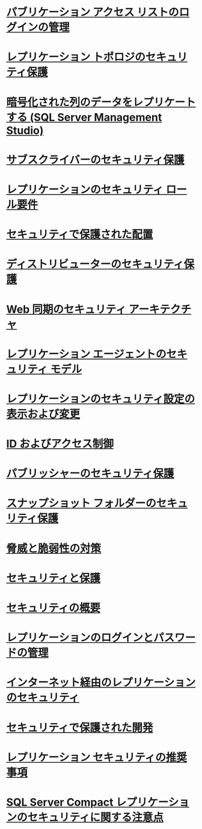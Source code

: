 # [パブリケーション アクセス リストのログインの管理](manage-logins-in-the-publication-access-list.md)
# [レプリケーション トポロジのセキュリティ保護](secure-a-replication-topology.md)
# [暗号化された列のデータをレプリケートする (SQL Server Management Studio)](replicate-data-in-encrypted-columns-sql-server-management-studio.md)
# [サブスクライバーのセキュリティ保護](secure-the-subscriber.md)
# [レプリケーションのセキュリティ ロール要件](security-role-requirements-for-replication.md)
# [セキュリティで保護された配置](secure-deployment-replication.md)
# [ディストリビューターのセキュリティ保護](secure-the-distributor.md)
# [Web 同期のセキュリティ アーキテクチャ](security-architecture-for-web-synchronization.md)
# [レプリケーション エージェントのセキュリティ モデル](replication-agent-security-model.md)
# [レプリケーションのセキュリティ設定の表示および変更](view-and-modify-replication-security-settings.md)
# [ID およびアクセス制御](identity-and-access-control-replication.md)
# [パブリッシャーのセキュリティ保護](secure-the-publisher.md)
# [スナップショット フォルダーのセキュリティ保護](secure-the-snapshot-folder.md)
# [脅威と脆弱性の対策](threat-and-vulnerability-mitigation-replication.md)
# [セキュリティと保護](security-and-protection-replication.md)
# [セキュリティの概要](security-overview-replication.md)
# [レプリケーションのログインとパスワードの管理](manage-logins-and-passwords-in-replication.md)
# [インターネット経由のレプリケーションのセキュリティ](securing-replication-over-the-internet.md)
# [セキュリティで保護された開発](secure-development-replication.md)
# [レプリケーション セキュリティの推奨事項](replication-security-best-practices.md)
# [SQL Server Compact レプリケーションのセキュリティに関する注意点](security-considerations-for-sql-server-compact-replication.md)
